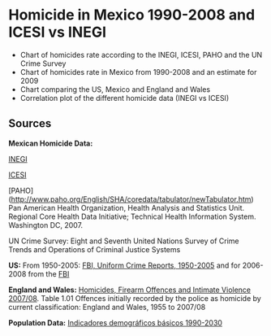 ﻿Homicide in Mexico 1990-2008 and ICESI vs INEGI
================================================

* Chart of homicides rate according to the INEGI, ICESI, PAHO and the UN Crime Survey
* Chart of homicides rate in Mexico from 1990-2008 and an estimate for 2009
* Chart comparing the US, Mexico and England and Wales
* Correlation plot of the different homicide data (INEGI vs ICESI)

Sources
------
__Mexican Homicide Data:__

[INEGI](http://www.inegi.org.mx/est/contenidos/espanol/proyectos/continuas/vitales/bd/mortalidad/MortalidadGeneral.asp?s=est&c=11144)

[ICESI](http://www.icesi.org.mx/documentos/estadisticas/estadisticas/denuncias_homicidio_doloso_1997_2008.xls)

[PAHO] (http://www.paho.org/English/SHA/coredata/tabulator/newTabulator.htm) Pan American Health Organization, Health Analysis and Statistics Unit. Regional Core Health Data Initiative; Technical Health Information System. Washington DC, 2007.

UN Crime Survey: Eight and Seventh United Nations Survey of Crime Trends and Operations of Criminal Justice Systems

__US:__
From 1950-2005: [FBI, Uniform Crime Reports, 1950-2005](http://bjs.ojp.usdoj.gov/content/homicide/tables/totalstab.cfm)
and for 2006-2008 from the [FBI](http://www.fbi.gov/ucr/cius2008/data/table_01.html)

__England and Wales:__
[Homicides, Firearm Offences and
Intimate Violence 2007/08](http://www.homeoffice.gov.uk/rds/pdfs09/hosb0209.pdf).
Table 1.01 Offences initially recorded by the police as homicide by current classification: England and Wales, 1955 to 2007/08

__Population Data:__
[Indicadores demográficos básicos 1990-2030](http://www.conapo.gob.mx/index.php?option=com_content&view=article&id=125&Itemid=203)
